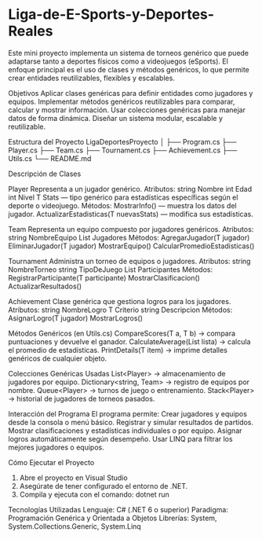# Liga-de-E-Sports-y-Deportes-Reales
Este mini proyecto implementa un sistema de torneos genérico que puede adaptarse tanto a deportes físicos como a videojuegos (eSports). El enfoque principal es el uso de clases y métodos genéricos, lo que permite crear entidades reutilizables, flexibles y escalables.

Objetivos
Aplicar clases genéricas para definir entidades como jugadores y equipos.
Implementar métodos genéricos reutilizables para comparar, calcular y mostrar información.
Usar colecciones genéricas para manejar datos de forma dinámica.
Diseñar un sistema modular, escalable y reutilizable.

Estructura del Proyecto
LigaDeportesProyecto
│
├── Program.cs
├── Player.cs
├── Team.cs
├── Tournament.cs
├── Achievement.cs
├── Utils.cs
└── README.md


Descripción de Clases

Player<T>
Representa a un jugador genérico.
Atributos:
  string Nombre
  int Edad
  int Nivel
  T Stats — tipo genérico para estadísticas específicas según el deporte o videojuego.
Métodos:
  MostrarInfo() — muestra los datos del jugador.
  ActualizarEstadisticas(T nuevasStats) — modifica sus estadísticas.

Team<T>
Representa un equipo compuesto por jugadores genéricos.
Atributos:
  string NombreEquipo
  List<T> Jugadores
Métodos:
  AgregarJugador(T jugador)
  EliminarJugador(T jugador)
  MostrarEquipo()
  CalcularPromedioEstadisticas()

Tournament<T>
Administra un torneo de equipos o jugadores.
Atributos:
  string NombreTorneo
  string TipoDeJuego
  List<T> Participantes
Métodos:
  RegistrarParticipante(T participante)
  MostrarClasificacion()
  ActualizarResultados()

Achievement<T>
Clase genérica que gestiona logros para los jugadores.
Atributos:
  string NombreLogro
  T Criterio
  string Descripcion
Métodos:
  AsignarLogro(T jugador)
  MostrarLogros()


Métodos Genéricos (en Utils.cs)
CompareScores<T>(T a, T b) → compara puntuaciones y devuelve el ganador.
CalculateAverage<T>(List<T> lista) → calcula el promedio de estadísticas.
PrintDetails<T>(T item) → imprime detalles genéricos de cualquier objeto.

Colecciones Genéricas Usadas
List<Player<T>> → almacenamiento de jugadores por equipo.
Dictionary<string, Team<T>> → registro de equipos por nombre.
Queue<Player<T>> → turnos de juego o entrenamiento.
Stack<Player<T>> → historial de jugadores de torneos pasados.

Interacción del Programa
El programa permite:
  Crear jugadores y equipos desde la consola o menú básico.
  Registrar y simular resultados de partidos.
  Mostrar clasificaciones y estadísticas individuales o por equipo.
  Asignar logros automáticamente según desempeño.
  Usar LINQ para filtrar los mejores jugadores o equipos.


Cómo Ejecutar el Proyecto
1. Abre el proyecto en Visual Studio 
2. Asegúrate de tener configurado el entorno de .NET.
3. Compila y ejecuta con el comando: dotnet run


Tecnologías Utilizadas
Lenguaje: C# (.NET 6 o superior)
Paradigma: Programación Genérica y Orientada a Objetos
Librerías: System, System.Collections.Generic, System.Linq  
